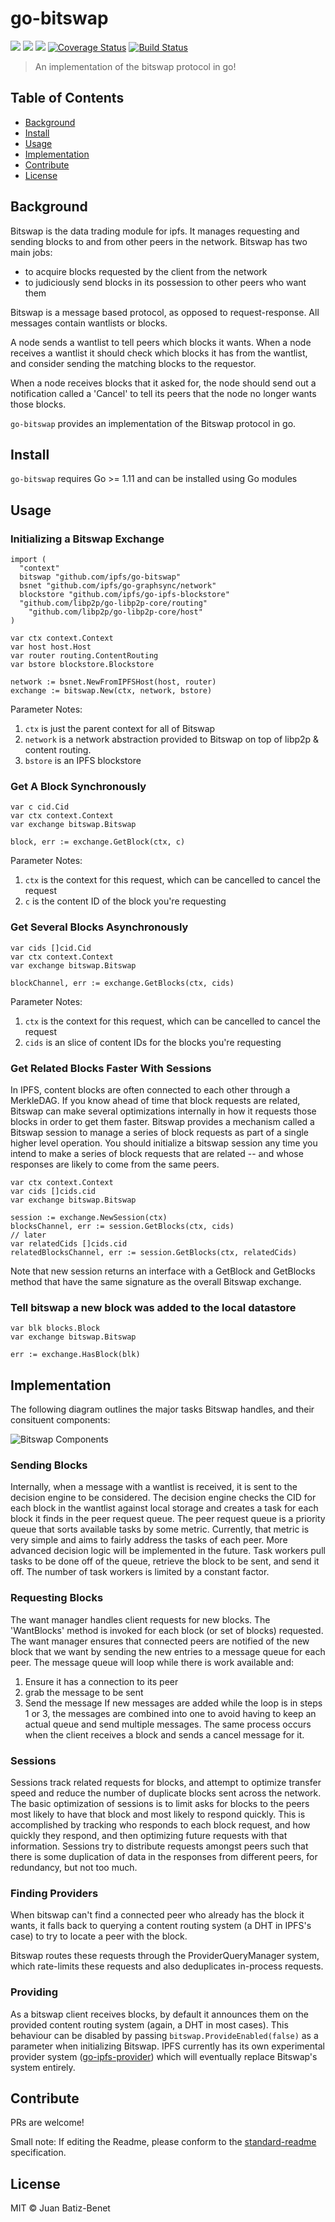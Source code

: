 go-bitswap
==================

[![](https://img.shields.io/badge/made%20by-Protocol%20Labs-blue.svg?style=flat-square)](http://ipn.io)
[![](https://img.shields.io/badge/project-IPFS-blue.svg?style=flat-square)](http://ipfs.io/)
[![](https://img.shields.io/badge/freenode-%23ipfs-blue.svg?style=flat-square)](http://webchat.freenode.net/?channels=%23ipfs)
[![Coverage Status](https://codecov.io/gh/ipfs/go-bitswap/branch/master/graph/badge.svg)](https://codecov.io/gh/ipfs/go-bitswap/branch/master)
[![Build Status](https://circleci.com/gh/ipfs/go-bitswap.svg?style=svg)](https://circleci.com/gh/ipfs/go-bitswap)

> An implementation of the bitswap protocol in go!


## Table of Contents

- [Background](#background)
- [Install](#install)
- [Usage](#usage)
- [Implementation](#implementation)
- [Contribute](#contribute)
- [License](#license)


## Background

Bitswap is the data trading module for ipfs. It manages requesting and sending
blocks to and from other peers in the network. Bitswap has two main jobs:
- to acquire blocks requested by the client from the network
- to judiciously send blocks in its possession to other peers who want them

Bitswap is a message based protocol, as opposed to request-response. All messages
contain wantlists or blocks.

A node sends a wantlist to tell peers which blocks it wants. When a node receives
a wantlist it should check which blocks it has from the wantlist, and consider
sending the matching blocks to the requestor.

When a node receives blocks that it asked for, the node should send out a
notification called a 'Cancel' to tell its peers that the node no longer
wants those blocks.

`go-bitswap` provides an implementation of the Bitswap protocol in go.

## Install

`go-bitswap` requires Go >= 1.11 and can be installed using Go modules

## Usage

### Initializing a Bitswap Exchange

```golang
import (
  "context"
  bitswap "github.com/ipfs/go-bitswap"
  bsnet "github.com/ipfs/go-graphsync/network"
  blockstore "github.com/ipfs/go-ipfs-blockstore"
  "github.com/libp2p/go-libp2p-core/routing"
	"github.com/libp2p/go-libp2p-core/host"
)

var ctx context.Context
var host host.Host
var router routing.ContentRouting
var bstore blockstore.Blockstore

network := bsnet.NewFromIPFSHost(host, router)
exchange := bitswap.New(ctx, network, bstore)
```

Parameter Notes:

1. `ctx` is just the parent context for all of Bitswap
2. `network` is a network abstraction provided to Bitswap on top
of libp2p & content routing. 
3. `bstore` is an IPFS blockstore

### Get A Block Synchronously

```golang
var c cid.Cid
var ctx context.Context
var exchange bitswap.Bitswap

block, err := exchange.GetBlock(ctx, c)
```

Parameter Notes:

1. `ctx` is the context for this request, which can be cancelled to cancel the request
2. `c` is the content ID of the block you're requesting

### Get Several Blocks Asynchronously

```golang
var cids []cid.Cid
var ctx context.Context
var exchange bitswap.Bitswap

blockChannel, err := exchange.GetBlocks(ctx, cids)
```

Parameter Notes:

1. `ctx` is the context for this request, which can be cancelled to cancel the request
2. `cids` is an slice of content IDs for the blocks you're requesting

### Get Related Blocks Faster With Sessions

In IPFS, content blocks are often connected to each other through a MerkleDAG. If you know ahead of time that block requests are related, Bitswap can make several optimizations internally in how it requests those blocks in order to get them faster. Bitswap provides a mechanism called a Bitswap session to manage a series of block requests as part of a single higher level operation. You should initialize a bitswap session any time you intend to make a series of block requests that are related -- and whose responses are likely to come from the same peers.

```golang
var ctx context.Context
var cids []cids.cid
var exchange bitswap.Bitswap

session := exchange.NewSession(ctx)
blocksChannel, err := session.GetBlocks(ctx, cids)
// later
var relatedCids []cids.cid
relatedBlocksChannel, err := session.GetBlocks(ctx, relatedCids)
```

Note that new session returns an interface with a GetBlock and GetBlocks method that have the same signature as the overall Bitswap exchange.

### Tell bitswap a new block was added to the local datastore

```golang
var blk blocks.Block
var exchange bitswap.Bitswap

err := exchange.HasBlock(blk)
```

## Implementation

The following diagram outlines the major tasks Bitswap handles, and their consituent components:

![Bitswap Components](./docs/go-bitswap.png)

### Sending Blocks

Internally, when a message with a wantlist is received, it is sent to the
decision engine to be considered. The decision engine checks the CID for
each block in the wantlist against local storage and creates a task for
each block it finds in the peer request queue. The peer request queue is
a priority queue that sorts available tasks by some metric. Currently,
that metric is very simple and aims to fairly address the tasks of each peer.
More advanced decision logic will be implemented in the future. Task workers
pull tasks to be done off of the queue, retrieve the block to be sent, and
send it off. The number of task workers is limited by a constant factor.

### Requesting Blocks

The want manager handles client requests for new blocks. The 'WantBlocks' method
is invoked for each block (or set of blocks) requested. The want manager ensures
that connected peers are notified of the new block that we want by sending the
new entries to a message queue for each peer. The message queue will loop while
there is work available and:
1. Ensure it has a connection to its peer
2. grab the message to be sent
3. Send the message
If new messages are added while the loop is in steps 1 or 3, the messages are
combined into one to avoid having to keep an actual queue and send multiple
messages. The same process occurs when the client receives a block and sends a
cancel message for it.

### Sessions

Sessions track related requests for blocks, and attempt to optimize transfer speed and reduce the number of duplicate blocks sent across the network. The basic optimization of sessions is to limit asks for blocks to the peers most likely to have that block and most likely to respond quickly. This is accomplished by tracking who responds to each block request, and how quickly they respond, and then optimizing future requests with that information. Sessions try to distribute requests amongst peers such that there is some duplication of data in the responses from different peers, for redundancy, but not too much.

### Finding Providers

When bitswap can't find a connected peer who already has the block it wants, it falls back to querying a content routing system (a DHT in IPFS's case) to try to locate a peer with the block.

Bitswap routes these requests through the ProviderQueryManager system, which rate-limits these requests and also deduplicates in-process requests.

### Providing

As a bitswap client receives blocks, by default it announces them on the provided content routing system (again, a DHT in most cases). This behaviour can be disabled by passing `bitswap.ProvideEnabled(false)` as a parameter when initializing Bitswap. IPFS currently has its own experimental provider system ([go-ipfs-provider](https://github.com/ipfs/go-ipfs-provider)) which will eventually replace Bitswap's system entirely.

## Contribute

PRs are welcome!

Small note: If editing the Readme, please conform to the [standard-readme](https://github.com/RichardLitt/standard-readme) specification.

## License

MIT © Juan Batiz-Benet
